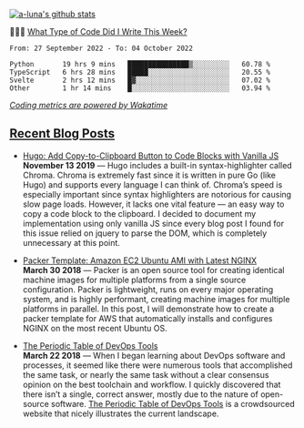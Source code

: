 [![a-luna's github stats](https://github-readme-stats.vercel.app/api?username=a-luna&show_icons=true&icon_color=000000)](https://github.com/a-luna)

👨🏽‍💻 [What Type of Code Did I Write This Week?](https://wakatime.com/@aaronluna)
<!--START_SECTION:waka-->

```text
From: 27 September 2022 - To: 04 October 2022

Python       19 hrs 9 mins   ███████████████▒░░░░░░░░░   60.78 %
TypeScript   6 hrs 28 mins   █████░░░░░░░░░░░░░░░░░░░░   20.55 %
Svelte       2 hrs 12 mins   █▓░░░░░░░░░░░░░░░░░░░░░░░   07.02 %
Other        1 hr 14 mins    █░░░░░░░░░░░░░░░░░░░░░░░░   03.94 %
```

<!--END_SECTION:waka-->
_[Coding metrics are powered by Wakatime](https://wakatime.com/@aaronluna)_

<!--blog_posts-->
## [Recent Blog Posts](https://aaronluna.dev/blog/)
- [Hugo: Add Copy-to-Clipboard Button to Code Blocks with Vanilla JS](https://aaronluna.dev/blog/add-copy-button-to-code-blocks-hugo-chroma/)  
**November 13 2019** &mdash; Hugo includes a built-in syntax-highlighter called Chroma. Chroma is extremely fast since it is written in pure Go (like Hugo) and supports every language I can think of. Chroma&rsquo;s speed is especially important since syntax highlighters are notorious for causing slow page loads. However, it lacks one vital feature — an easy way to copy a code block to the clipboard. I decided to document my implementation using only vanilla JS since every blog post I found for this issue relied on jquery to parse the DOM, which is completely unnecessary at this point.

- [Packer Template: Amazon EC2 Ubuntu AMI with Latest NGINX](https://aaronluna.dev/blog/packer-template-aws-ec2-ubuntu-nginx/)  
**March 30 2018** &mdash; Packer is an open source tool for creating identical machine images for multiple platforms from a single source configuration. Packer is lightweight, runs on every major operating system, and is highly performant, creating machine images for multiple platforms in parallel. In this post, I will demonstrate how to create a packer template for AWS that automatically installs and configures NGINX on the most recent Ubuntu OS.

- [The Periodic Table of DevOps Tools](https://aaronluna.dev/blog/periodic-table-of-devops-tools/)  
**March 22 2018** &mdash; When I began learning about DevOps software and processes, it seemed like there were numerous tools that accomplished the same task, or nearly the same task without a clear consensus opinion on the best toolchain and workflow. I quickly discovered that there isn&rsquo;t a single, correct answer, mostly due to the nature of open-source software. <a href="https://xebialabs.com/periodic-table-of-devops-tools/">The Periodic Table of DevOps Tools</a> is a crowdsourced website that nicely illustrates the current landscape.
